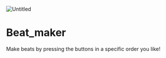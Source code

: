 ![Untitled](https://user-images.githubusercontent.com/78149229/114210245-3634a380-9968-11eb-8012-4b502758b7ca.png)
# Beat_maker
Make beats by pressing the buttons in a specific order you like!
